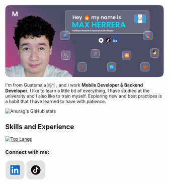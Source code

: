 ![Mobile Developer & Backend Developer](https://github.com/codemax120/codemax120/blob/main/presentation_card.png)

I'm from Guatemala 🇬🇹 , and i work  **Mobile Developer & Backend Developer**, I like to learn a little bit of everything, I have studied at the university and I also like to train myself. Exploring new and best practices is a habit that I have learned to have with patience.

![Anurag's GitHub stats](https://github-readme-stats.vercel.app/api?username=codemax120&theme=aura_dark&show_icons=true)

## Skills and Experience
[![Top Langs](https://github-readme-stats.vercel.app/api/top-langs/?username=codemax120&layout=compact&theme=aura_dark)](https://github.com/anuraghazra/github-readme-stats)

<h3 align="left">Connect with me:</h3>
<p align="left">
<a href="https://www.linkedin.com/in/max-herrera/?locale=en_US" target="blank"><img align="center" src="https://github.com/codemax120/codemax120/blob/main/linkedin.png" alt="LinkedIn" /></a>
<a href="https://www.tiktok.com/@codemotionmax" target="blank"><img align="center" src="https://github.com/codemax120/codemax120/blob/main/tiktok.png" alt="LinkedIn" /></a>
